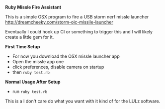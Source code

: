 __Ruby Missle Fire Assistant__

This is a simple OSX program to fire a USB storm nerf missle launcher
http://dreamcheeky.com/storm-oic-missile-launcher

Eventually I could hook up CI or something to trigger this and I will likely create a little gem for it.

__First Time Setup__
* For now you download the OSX missle launcher app
* Open the missle app one
* click preferences, disable camera on startup
* then `ruby test.rb`

__Normal Usage After Setup__
* run `ruby test.rb`

This is a I don't care do what you want with it kind of for the LULz software.
